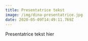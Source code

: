 ```yaml
---
title: Presentatrice tekst
image: /img/dina-presentatrice.jpg
date: 2020-05-09T14:49:11.769Z
---
```


Presentatrice tekst hier
